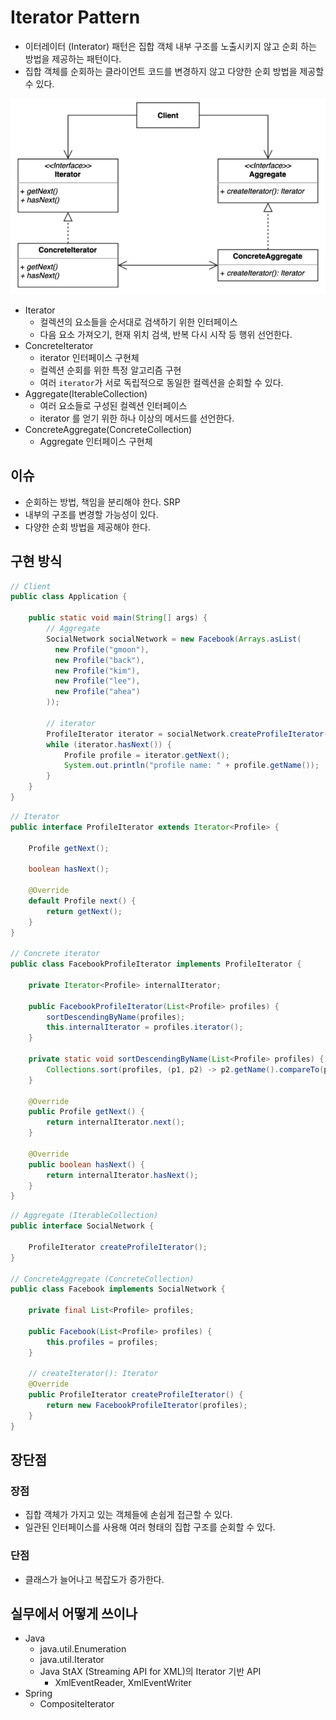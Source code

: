 # Iterator Pattern

- 이터레이터 (Interator) 패턴은 집합 객체 내부 구조를 노출시키지 않고 순회 하는 방법을 제공하는 패턴이다.
- 집합 객체를 순회하는 클라이언트 코드를 변경하지 않고 다양한 순회 방법을 제공할 수 있다.

![iterator](../img/behavioral/iterator/architecture.png)

- Iterator
    - 컬렉션의 요소들을 순서대로 검색하기 위한 인터페이스
    - 다음 요소 가져오기, 현재 위치 검색, 반복 다시 시작 등 행위 선언한다.
- ConcreteIterator
    - iterator 인터페이스 구현체
    - 컬렉션 순회를 위한 특정 알고리즘 구현
    - 여러 `iterator`가 서로 독립적으로 동일한 컬렉션을 순회할 수 있다.
- Aggregate(IterableCollection)
    - 여러 요소들로 구성된 컬렉션 인터페이스
    - iterator 를 얻기 위한 하나 이상의 메서드를 선언한다.
- ConcreteAggregate(ConcreteCollection)
    - Aggregate 인터페이스 구현체

## 이슈

- 순회하는 방법, 책임을 분리해야 한다. SRP
- 내부의 구조를 변경할 가능성이 있다.
- 다양한 순회 방법을 제공해야 한다.

## 구현 방식

```java
// Client
public class Application {

	public static void main(String[] args) {
		// Aggregate
		SocialNetwork socialNetwork = new Facebook(Arrays.asList(
		  new Profile("gmoon"),
		  new Profile("back"),
		  new Profile("kim"),
		  new Profile("lee"),
		  new Profile("ahea")
		));

		// iterator
		ProfileIterator iterator = socialNetwork.createProfileIterator();
		while (iterator.hasNext()) {
			Profile profile = iterator.getNext();
			System.out.println("profile name: " + profile.getName());
		}
	}
}
```

```java
// Iterator
public interface ProfileIterator extends Iterator<Profile> {

	Profile getNext();

	boolean hasNext();

	@Override
	default Profile next() {
		return getNext();
	}
}

// Concrete iterator
public class FacebookProfileIterator implements ProfileIterator {

	private Iterator<Profile> internalIterator;

	public FacebookProfileIterator(List<Profile> profiles) {
		sortDescendingByName(profiles);
		this.internalIterator = profiles.iterator();
	}

	private static void sortDescendingByName(List<Profile> profiles) {
		Collections.sort(profiles, (p1, p2) -> p2.getName().compareTo(p1.getName()));
	}

	@Override
	public Profile getNext() {
		return internalIterator.next();
	}

	@Override
	public boolean hasNext() {
		return internalIterator.hasNext();
	}
}
```

```java
// Aggregate (IterableCollection)
public interface SocialNetwork {

	ProfileIterator createProfileIterator();
}

// ConcreteAggregate (ConcreteCollection)
public class Facebook implements SocialNetwork {

	private final List<Profile> profiles;

	public Facebook(List<Profile> profiles) {
		this.profiles = profiles;
	}

	// createIterator(): Iterator
	@Override
	public ProfileIterator createProfileIterator() {
		return new FacebookProfileIterator(profiles);
	}
}
```

## 장단점

### 장점

- 집합 객체가 가지고 있는 객체들에 손쉽게 접근할 수 있다.
- 일관된 인터페이스를 사용해 여러 형태의 집합 구조를 순회할 수 있다.

### 단점

- 클래스가 늘어나고 복잡도가 증가한다.

## 실무에서 어떻게 쓰이나

- Java
    - java.util.Enumeration
    - java.util.Iterator
    - Java StAX (Streaming API for XML)의 Iterator 기반 API
        - XmlEventReader, XmlEventWriter
- Spring
    - CompositeIterator
